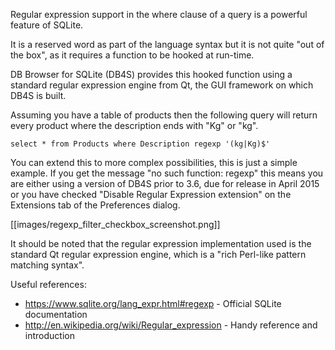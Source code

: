 Regular expression support in the where clause of a query is a powerful feature of SQLite.

It is a reserved word as part of the language syntax but it is not quite "out of the box", as it requires a function to be hooked at run-time.

DB Browser for SQLite (DB4S) provides this hooked function using a standard regular expression engine from Qt, the GUI framework on which DB4S is built.

Assuming you have a table of products then the following query will return every product where the description ends with "Kg" or "kg".

    select * from Products where Description regexp '(kg|Kg)$'

You can extend this to more complex possibilities, this is just a simple example. If you get the message "no such function: regexp" this means you are either using a version of DB4S prior to 3.6, due for release in April 2015 or you have checked "Disable Regular Expression extension" on the Extensions tab of the Preferences dialog.

[[images/regexp_filter_checkbox_screenshot.png]]

It should be noted that the regular expression implementation used is the standard Qt regular expression engine, which is a "rich Perl-like pattern matching syntax".

Useful references:

* <https://www.sqlite.org/lang_expr.html#regexp> - Official SQLite documentation
* <http://en.wikipedia.org/wiki/Regular_expression> - Handy reference and introduction